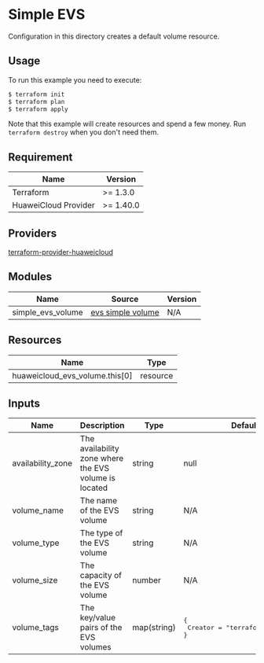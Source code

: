 # Simple EVS

Configuration in this directory creates a default volume resource.

## Usage

To run this example you need to execute:

```bash
$ terraform init
$ terraform plan
$ terraform apply
```

Note that this example will create resources and spend a few money. Run `terraform destroy` when you don't need them.

## Requirement

| Name                 | Version   |
|----------------------|-----------|
| Terraform            | >= 1.3.0  |
| HuaweiCloud Provider | >= 1.40.0 |

## Providers

[terraform-provider-huaweicloud](https://github.com/huaweicloud/terraform-provider-huaweicloud)

## Modules

| Name              | Source                                                         | Version |
|-------------------|----------------------------------------------------------------|---------|
| simple_evs_volume | [evs simple volume](../../modules/evs-volume-simple/README.md) | N/A     |

## Resources

| Name                           | Type     |
|--------------------------------|----------|
| huaweicloud_evs_volume.this[0] | resource |

## Inputs

| Name              | Description                                           | Type        | Default value                                                |
|-------------------|-------------------------------------------------------|-------------|--------------------------------------------------------------|
| availability_zone | The availability zone where the EVS volume is located | string      | null                                                         |
| volume_name       | The name of the EVS volume                            | string      | N/A                                                          |
| volume_type       | The type of the EVS volume                            | string      | N/A                                                          |
| volume_size       | The capacity of the EVS volume                        | number      | N/A                                                          |
| volume_tags       | The key/value pairs of the EVS volumes                | map(string) | <pre>{<br>  Creator = "terraform-huaweicloud-evs"<br>}</pre> |
